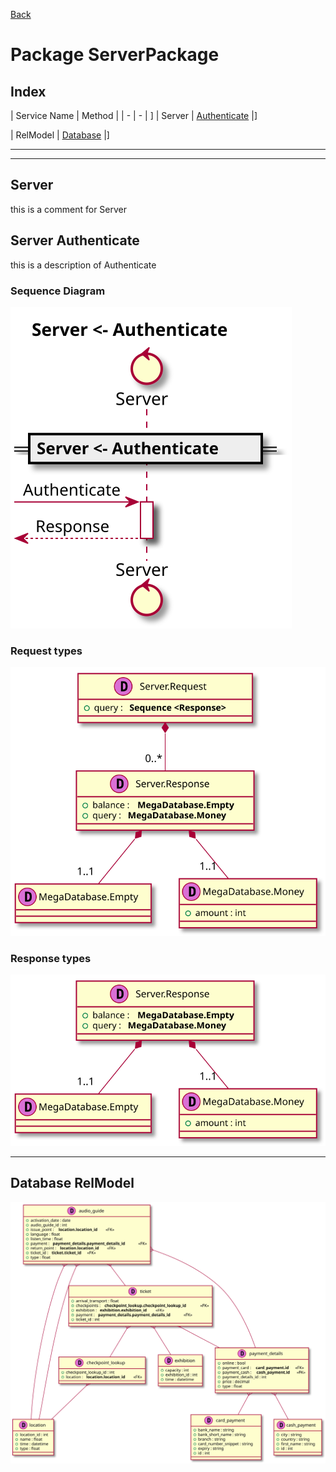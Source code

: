 
[Back](../README.md)
# Package ServerPackage

## Index
| Service Name | Method |
| - | - | ]
| Server | [Authenticate](#Server-Authenticate) |]

| RelModel | [Database](#Database-RelModel) |]

---



---




## Server
this is a comment for Server




## Server Authenticate

this is a description of Authenticate

### Sequence Diagram
![alt text](ServerAuthenticate.svg)

### Request types

![alt text](ServerAuthenticatedata-model-parameter0.svg)


### Response types

![alt text](ServerAuthenticatedata-model-response0.svg)


---



## Database RelModel
![alt text](RelModeldb.svg)


